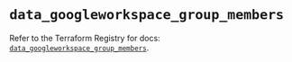 # `data_googleworkspace_group_members`

Refer to the Terraform Registry for docs: [`data_googleworkspace_group_members`](https://registry.terraform.io/providers/samuzad/googleworkspace/0.11.0/docs/data-sources/group_members).
